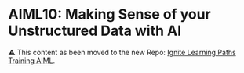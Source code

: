 # AIML10: Making Sense of your Unstructured Data with AI

⚠️ This content as been moved to the new Repo: [Ignite Learning Paths Training AIML](https://github.com/microsoft/ignite-learning-paths-training-aiml/tree/master/aiml10).